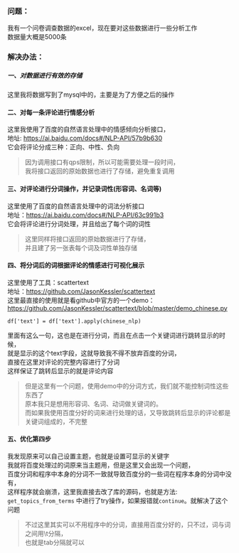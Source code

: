 ### 问题：
我有一个问卷调查数据的excel，现在要对这些数据进行一些分析工作  
数据量大概是5000条  

### 解决办法：
##### 一、对数据进行有效的存储
这里我将数据写到了mysql中的，主要是为了方便之后的操作
#### 二、对每一条评论进行情感分析
这里我使用了百度的自然语言处理中的情感倾向分析接口，  
地址: https://ai.baidu.com/docs#/NLP-API/57b9b630  
它会将评论分成三种：正向、中性、负向  
> 因为调用接口有qps限制，所以可能需要处理一段时间，  
> 我将接口返回的原始数据也进行了存储，避免重复调用  

#### 三、对评论进行分词操作，并记录词性(形容词、名词等)  
这里使用了百度的自然语言处理中的词法分析接口  
地址：https://ai.baidu.com/docs#/NLP-API/63c991b3  
它会将评论进行分词处理，并且给出了每个词的词性  
> 这里同样将接口返回的原始数据进行了存储，  
> 并且建了另一张表每个词及词性单独存储  

#### 四、将分词后的词根据评论的情感进行可视化展示  
这里使用了工具：scattertext  
地址：https://github.com/JasonKessler/scattertext  
这里最直接的使用就是看github中官方的一个demo：
https://github.com/JasonKessler/scattertext/blob/master/demo_chinese.py  
```
df['text'] = df['text'].apply(chinese_nlp)
```
里面有这么一句，这也是在进行分词，而且在点击一个关键词进行跳转显示的时候，  
就是显示的这个text字段，这就导致我不得不放弃百度的分词，  
直接在这里对评论的完整内容进行了分词  
这样保证了跳转后显示的就是评论内容  
> 但是这里有一个问题，使用demo中的分词方式，我们就不能控制词性这些东西了  
> 原本我只是想用形容词、名词、动词做关键词的。  
> 而如果我使用百度分好的词来进行处理的话，又导致跳转后显示的评论都是关键词组成的，不完整  

#### 五、优化第四步  
我发现原来可以自己设置主题，也就是设置可显示的关键字  
我就将百度处理过的词原来当主题用，但是这里又会出现一个问题，  
百度分词和程序中本身的分词不一致就导致百度分的一些词在程序本身的分词中没有，  
这样程序就会崩溃，这里我直接去改了库的源码，也就是方法:   
```get_topics_from_terms```
中进行了try操作，如果报错就```continue```。就解决了这个问题  
> 不过这里其实可以不用程序中的分词，直接用百度分好的，只不过，词与词之间用\t分隔，  
也就是tab分隔就可以
